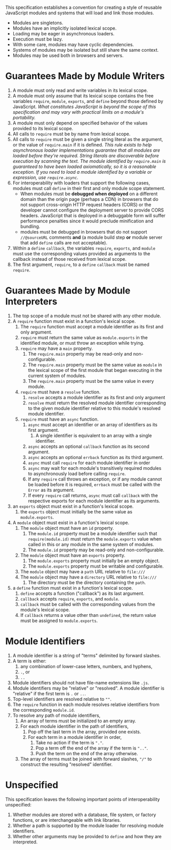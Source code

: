 
This specification establishes a convention for creating a style of
reusable JavaScript modules and systems that will load and link those
modules.

*   Modules are singletons.
*   Modules have an implicitly isolated lexical scope.
*   Loading may be eager in asynchronous loaders.
*   Execution must be lazy.
*   With some care, modules may have cyclic dependencies.
*   Systems of modules may be isolated but still share the same context.
*   Modules may be used both in browsers and servers.


Guarantees Made by Module Writers
=================================

1.  A module must only read and write variables in its lexical scope.
1.  A module must only assume that its lexical scope contains the free
    variables ``require``, ``module``, ``exports``, and ``define``
    beyond those defined by JavaScript.  *What constitutes JavaScript is
    beyond the scope of this specification and may vary with practical
    limits on a module's portability.*
1.  A module must only depend on specified behavior of the values
    provided to its lexical scope.
1.  All calls to ``require`` must be by name from lexical scope.
1.  All calls to ``require`` must be given a single string literal as
    the argument, or the value of ``require.main`` if it is defined.
    *This rule exists to help asynchronous loader implementations
    guarantee that all modules are loaded before they're required.
    String literals are discoverable before execution by scanning the
    text. The module identified by ``require.main`` is guaranteed to have
    been loaded axiomatically, so it is a reasonable exception. If you
    need to load a module identified by a variable or expression, use
    ``require.async``.*
1.  For interoperability with loaders that support the following cases,
    modules must call ``define`` in their first and only module scope
    statement. 
    *   When modules must be **debugged when deployed** on a different
        domain than the origin page (perhaps a CDN) in browsers that do
        not support cross-origin HTTP request headers (CORS) or the
        developer cannot configure the deployment server to provide CORS
        headers.  JavaScript that is deployed in a debuggable form will
        suffer performance penalties since it would preclude
        minification and bundling.
    *   modules must be debugged in browsers that do not support
        ``//@sourceURL`` comments **and** (a module build step **or**
        module server that add ``define`` calls are not acceptable).
1.  Within a ``define`` ``callback``, the variables ``require``,
    ``exports``, and ``module`` must use the corresponding values
    provided as arguments to the callback instead of those received from
    lexical scope.
1.  The first argument, ``require``, to a ``define`` ``callback`` must
    be named ``require``.


Guarantees Made by Module Interpreters
======================================

1.  The top scope of a module must not be shared with any other module.
1.  A ``require`` function must exist in a function's lexical scope.
    1.  The ``require`` function must accept a module identifier as its
        first and only argument.
    1.  ``require`` must return the same value as ``module.exports`` in
        the identified module, or must throw an exception while trying.
    1.  ``require`` may have a ``main`` property.
        1.  The ``require.main`` property may be read-only and
            non-configurable.
        1.  The ``require.main`` property must be the same value as
            ``module`` in the lexical scope of the first module that
            began executing in the current system of modules.
        1.  The ``require.main`` property must be the same value in
            every module.
    1.  ``require`` must have a ``resolve`` function.
        1.  ``resolve`` accepts a module identifier as its first and only
            argument
        1.  ``resolve`` must return the resolved module identifier
            corresponding to the given module identifier relative to
            this module's resolved module identifier.
    1.  ``require`` must have an ``async`` function.
        1.  ``async`` must accept an identifier or an array of
            identifiers as its first argument.
            1.  A single identifier is equivalent to an array with a
                single identifier.
        1.  ``async`` accepts an optional ``callback`` function as its
            second argument.
        1.  ``async`` accepts an optional ``errback`` function as its
            third argument.
        1.  ``async`` must call ``require`` for each module identifier
            in order
        1.  ``async`` may wait for each module's transitively required
            modules to asynchronously load before calling ``require``.
        1.  If any ``require`` call throws an exception, or if any
            module cannot be loaded before it is required, ``errback``
            must be called with the ``Error`` as its argument.
        1.  If every ``require`` call returns, ``async`` must call
            ``callback`` with the respective exports for each module
            identifier as its arguments.
1.  an ``exports`` object must exist in a function's lexical scope.
    1.  the ``exports`` object must initially be the same value as
        ``module.exports``.
1.  A ``module`` object must exist in a function's lexical scope.
    1.  The ``module`` object must have an ``id`` property.
        1.  The ``module.id`` property must be a module identifier such
            that ``require(module.id)`` must return the
            ``module.exports`` value when called in this or any module
            in the same system of modules.
        1.  The ``module.id`` property may be read-only and
            non-configurable.
    1.  The ``module`` object must have an ``exports`` property.
        1.  The ``module.exports`` property must initially be an empty
            object.
        1.  The ``module.exports`` property must be writable and
            configurable.
    1.  The ``module`` object may have a ``path`` URL relative to
        ``file:///``
    1.  The ``module`` object may have a ``directory`` URL relative to
        ``file:///``
        1.  The directory must be the directory containing the ``path``.
1.  a ``define`` function must exist in a function's lexical scope.
    1.  ``define`` accepts a function ("callback") as its last argument.
    1.  ``callback`` accepts ``require``, ``exports``, and ``module``.
    1.  ``callback`` must be called with the corresponding values from
        the module's lexical scope.
    1.  If ``callback`` returns a value other than ``undefined``, the
        return value must be assigned to ``module.exports``.


Module Identifiers
==================

1.  A module identifier is a string of "terms" delimited by forward
    slashes.
1.  A term is either:
    1.  any combination of lower-case letters, numbers, and hyphens,
    1.  ``.``, or
    1.  ``..``
1.  Module identifiers should not have file-name extensions like
    ``.js``.
1.  Module identifiers may be "relative" or "resolved".  A module
    identifier is "relative" if the first term is ``.`` or ``..``.
1.  Top-level identifiers are resolved relative to ``""``.
1.  The ``require`` function in each module resolves relative
    identifiers from the corresponding ``module.id``.
1.  To resolve any path of module identifiers,
    1.  An array of terms must be initialized to an empty array.
    1.  For each module identifier in the path of identifiers,
        1.  Pop off the last term in the array, provided one exists.
        1.  For each term in a module identifier in order,
            1.  Take no action if the term is ``"."``.
            1.  Pop a term off the end of the array if the term is
                ``".."``.
            1.  Push the term on the end of the array otherwise.
    1.  The array of terms must be joined with forward slashes, ``"/"``
        to construct the resulting "resolved" identifier.


Unspecified
===========

This specification leaves the following important points of
interoperability unspecified:

1.  Whether modules are stored with a database, file system, or factory
    functions, or are interchangeable with link libraries.
1.  Whether a path is supported by the module loader for resolving
    module identifiers.
1.  Whether other arguments may be provided to ``define`` and how they
    are interpreted.

